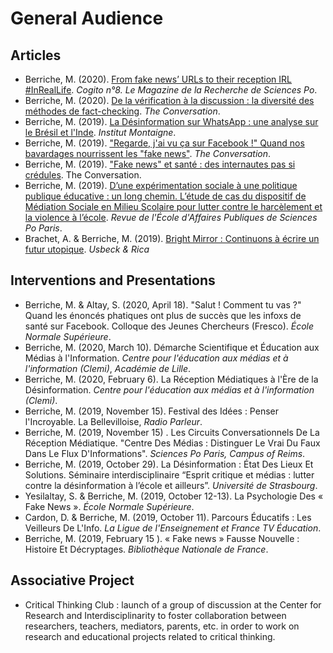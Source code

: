 
# General Audience

## Articles

* Berriche, M. (2020). [From fake news’ URLs to their reception IRL #InRealLife](https://www.sciencespo.fr/research/cogito/home/fake-news-from-urls-to-their-reception-inreallife/?lang=en). *Cogito n°8. Le Magazine de la Recherche de Sciences Po*.
* Berriche, M. (2020). [De la vérification à la discussion : la diversité des méthodes de fact-checking](https://theconversation.com/de-la-verification-a-la-discussion-les-nombreuses-methodes-de-fact-checking-129516). *The Conversation*.
* Berriche, M. (2019). [La Désinformation sur WhatsApp : une analyse sur le Brésil et l'Inde](https://www.institutmontaigne.org/blog/la-desinformation-sur-whatsapp-une-analyse-sur-le-bresil-et-linde). *Institut Montaigne*.
* Berriche, M. (2019). ["Regarde, j'ai vu ça sur Facebook !" Quand nos bavardages nourrissent les "fake news"](https://theconversation.com/regarde-jai-vu-ca-sur-facebook-quand-nos-bavardages-nourrissent-les-fake-news-123426). *The Conversation*.
* Berriche, M. (2019). ["Fake news" et santé : des internautes pas si crédules](https://theconversation.com/fake-news-et-sante-des-internautes-pas-si-credules-118786). The Conversation.
* Berriche, M. (2019). [D’une expérimentation sociale à une politique publique éducative : un long chemin. L’étude de cas du dispositif de Médiation Sociale en Milieu Scolaire pour lutter contre le harcèlement et la violence à l’école](https://www.revue-affairespubliques.org/single-post/2019/07/05/D%25E2%2580%2599une-exp%25C3%25A9rimentation-sociale-%25C3%25A0-une-politique-publique-%25C3%25A9ducative-un-long-chemin). *Revue de l'École d'Affaires Publiques de Sciences Po Paris*.
* Brachet, A. & Berriche, M. (2019). [Bright Mirror : Continuons à écrire un futur utopique](https://usbeketrica.com/article/bright-mirror-ecrire-futur-utopique). *Usbeck & Rica*

## Interventions and Presentations

* Berriche, M. & Altay, S. (2020, April 18). "Salut ! Comment tu vas ?" Quand les énoncés phatiques ont plus de succès que les infoxs de santé sur Facebook. Colloque des Jeunes Chercheurs (Fresco). *École Normale Supérieure*.
* Berriche, M. (2020, March 10). Démarche Scientifique et Éducation aux Médias à l'Information. *Centre pour l'éducation aux médias et à l'information (Clemi)*, *Académie de Lille*.
* Berriche, M. (2020, February 6). La Réception Médiatiques à l'Ère de la Désinformation. *Centre pour l'éducation aux médias et à l'information (Clemi)*.
* Berriche, M. (2019, November 15). Festival des Idées : Penser l'Incroyable. La Bellevilloise, *Radio Parleur*.
* Berriche, M. (2019, November 15) . Les Circuits Conversationnels De La Réception Médiatique. "Centre Des Médias : Distinguer Le Vrai Du Faux Dans Le Flux D'Informations". *Sciences Po Paris, Campus of Reims*.
* Berriche, M. (2019, October 29). La Désinformation : État Des Lieux Et Solutions. Séminaire interdisciplinaire “Esprit critique et médias : lutter contre la désinformation à l’école et ailleurs”. *Université de Strasbourg*.
* Yesilaltay, S. & Berriche, M. (2019, October 12-13). La Psychologie Des « Fake News ». *École Normale Supérieure*.
* Cardon, D. & Berriche, M. (2019, October 11). Parcours Éducatifs : Les Veilleurs De L'Info. *La Ligue de l'Enseignement et France TV Éducation*.
* Berriche, M. (2019, February 15 ). « Fake news » Fausse Nouvelle : Histoire Et Décryptages. *Bibliothèque Nationale de France*.

## Associative Project

* Critical Thinking Club : launch of a group of discussion at the Center for Research and Interdisciplinarity to foster collaboration between  researchers, teachers, mediators, parents, etc. in order to work on research and educational projects related to critical thinking.
